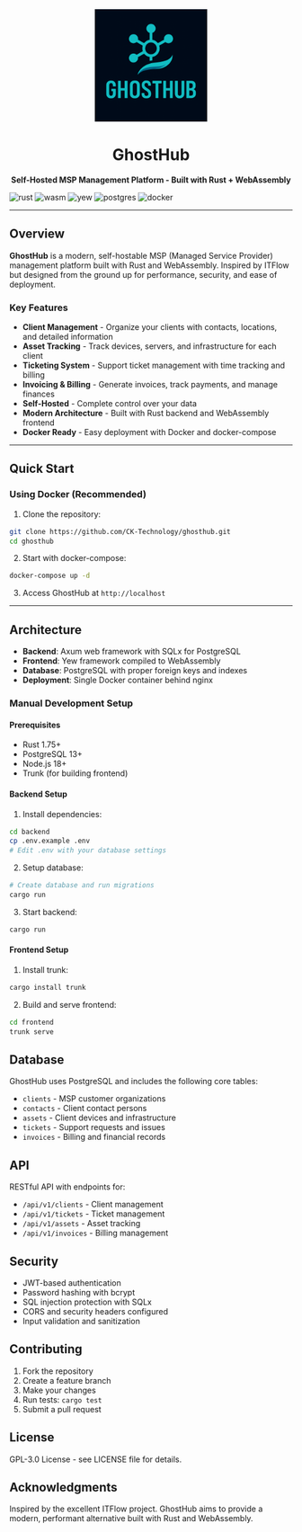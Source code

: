 <div align="center">
<img src="assets/ghosthub-logo.png" alt="GhostHub Logo" width="200">

# GhostHub

**Self-Hosted MSP Management Platform - Built with Rust + WebAssembly**
</div>

![rust](https://img.shields.io/badge/Backend-Rust-orange?logo=rust)
![wasm](https://img.shields.io/badge/Frontend-WebAssembly-654ff0?logo=webassembly)
![yew](https://img.shields.io/badge/UI-Yew-green)
![postgres](https://img.shields.io/badge/Database-PostgreSQL-336791?logo=postgresql)
![docker](https://img.shields.io/badge/Deploy-Docker-2496ED?logo=docker)

---

## Overview

**GhostHub** is a modern, self-hostable MSP (Managed Service Provider) management platform built with Rust and WebAssembly. Inspired by ITFlow but designed from the ground up for performance, security, and ease of deployment.

### Key Features

- **Client Management** - Organize your clients with contacts, locations, and detailed information
- **Asset Tracking** - Track devices, servers, and infrastructure for each client  
- **Ticketing System** - Support ticket management with time tracking and billing
- **Invoicing & Billing** - Generate invoices, track payments, and manage finances
- **Self-Hosted** - Complete control over your data
- **Modern Architecture** - Built with Rust backend and WebAssembly frontend
- **Docker Ready** - Easy deployment with Docker and docker-compose

---

## Quick Start

### Using Docker (Recommended)

1. Clone the repository:
```bash
git clone https://github.com/CK-Technology/ghosthub.git
cd ghosthub
```

2. Start with docker-compose:
```bash
docker-compose up -d
```

3. Access GhostHub at `http://localhost`

---

## Architecture

- **Backend**: Axum web framework with SQLx for PostgreSQL
- **Frontend**: Yew framework compiled to WebAssembly
- **Database**: PostgreSQL with proper foreign keys and indexes
- **Deployment**: Single Docker container behind nginx

### Manual Development Setup

#### Prerequisites
- Rust 1.75+
- PostgreSQL 13+
- Node.js 18+ 
- Trunk (for building frontend)

#### Backend Setup
1. Install dependencies:
```bash
cd backend
cp .env.example .env
# Edit .env with your database settings
```

2. Setup database:
```bash
# Create database and run migrations
cargo run
```

3. Start backend:
```bash
cargo run
```

#### Frontend Setup
1. Install trunk:
```bash
cargo install trunk
```

2. Build and serve frontend:
```bash
cd frontend
trunk serve
```

## Database

GhostHub uses PostgreSQL and includes the following core tables:
- `clients` - MSP customer organizations
- `contacts` - Client contact persons
- `assets` - Client devices and infrastructure  
- `tickets` - Support requests and issues
- `invoices` - Billing and financial records

## API

RESTful API with endpoints for:
- `/api/v1/clients` - Client management
- `/api/v1/tickets` - Ticket management
- `/api/v1/assets` - Asset tracking
- `/api/v1/invoices` - Billing management

## Security

- JWT-based authentication
- Password hashing with bcrypt
- SQL injection protection with SQLx
- CORS and security headers configured
- Input validation and sanitization

## Contributing

1. Fork the repository
2. Create a feature branch
3. Make your changes
4. Run tests: `cargo test`
5. Submit a pull request

## License

GPL-3.0 License - see LICENSE file for details.

## Acknowledgments

Inspired by the excellent ITFlow project. GhostHub aims to provide a modern, performant alternative built with Rust and WebAssembly.

